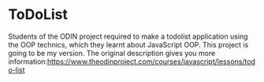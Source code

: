 # ToDoList
Students of the ODIN project required to make a todolist application using the OOP technics, which they learnt about JavaScript OOP. 
This project is going to be my version. The original description gives you more information:https://www.theodinproject.com/courses/javascript/lessons/todo-list
